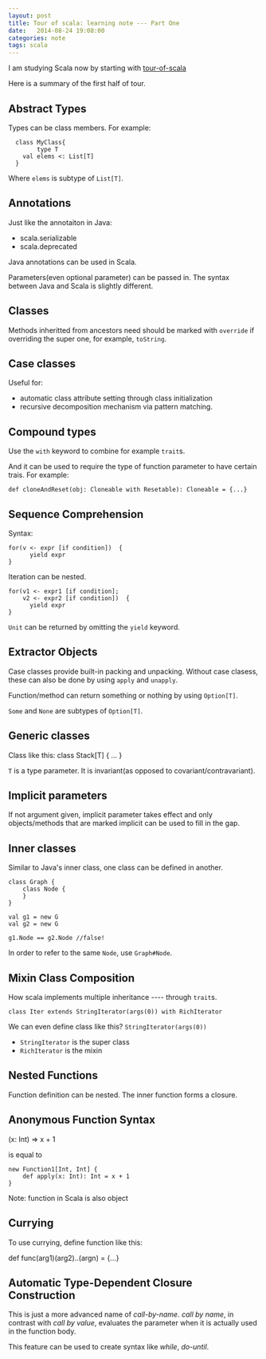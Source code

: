 ```yaml
---
layout: post
title: Tour of scala: learning note --- Part One
date:   2014-08-24 19:08:00
categories: note
tags: scala
---
```


I am studying Scala now by starting with [tour-of-scala](http://docs.scala-lang.org/tutorials/tour/tour-of-scala.html)

Here is a summary of the first half of tour.

## Abstract Types

Types can be class members. For example:

      class MyClass{
      	    type T
	    val elems <: List[T]
      }

Where  `elems` is subtype of `List[T]`.


## Annotations

Just like the annotaiton in Java:

- scala.serializable
- scala.deprecated

Java annotations can be used in Scala.

Parameters(even optional parameter) can be passed in. The syntax between Java and Scala is slightly different.

## Classes

Methods inheritted from ancestors need should be marked with `override` if overriding the super one, for example, `toString`.

## Case classes

Useful for:

- automatic class attribute setting through class initialization
- recursive decomposition mechanism via pattern matching.

## Compound types

Use the `with` keyword to combine for example `trait`s.

And it can be used to require the type of function parameter to have certain trais. For example:

    def cloneAndReset(obj: Cloneable with Resetable): Cloneable = {...}

## Sequence Comprehension

Syntax:

	for(v <- expr [if condition])  {
	      yield expr
	}

Iteration can be nested.

	for(v1 <- expr1 [if condition];
	    v2 <- expr2 [if condition])  {
	      yield expr
	}

`Unit` can be returned by omitting the `yield` keyword.

## Extractor Objects

Case classes provide built-in packing and unpacking. Without case clasess, these can also be done by using `apply` and `unapply`.

Function/method can return something or nothing by using `Option[T]`.

`Some` and `None` are subtypes of `Option[T]`.

## Generic classes

Class like this:
       class Stack[T] {
              ...
       }      

`T` is a type parameter. It is invariant(as opposed to covariant/contravariant).

## Implicit parameters

If not argument given, implicit parameter takes effect and only objects/methods that are marked implicit can be used to fill in the gap.

## Inner classes

Similar to Java's inner class, one class can be defined in another. 

	class Graph {
		class Node {
		}
	}

	val g1 = new G
	val g2 = new G

	g1.Node == g2.Node //false!

In order to refer to the same `Node`, use `Graph#Node`.

## Mixin Class Composition
How scala implements multiple inheritance ---- through `trait`s.

    class Iter extends StringIterator(args(0)) with RichIterator


We can even define class like this? `StringIterator(args(0))`

- `StringIterator` is the super class
- `RichIterator` is the mixin


## Nested Functions

Function definition can be nested. The inner function forms a closure.

## Anonymous Function Syntax

   (x: Int) => x + 1

is equal to 

    new Function1[Int, Int] {
    	def apply(x: Int): Int = x + 1
    }


Note: function in Scala is also object

## Currying

To use currying, define function like this:

   def func(arg1)(arg2)..(argn) = {...}

## Automatic Type-Dependent Closure Construction

This is just a more advanced name of *call-by-name*. *call by name*, in contrast with *call by value*, evaluates the parameter when it is actually used in the function body.

This feature can be used to create syntax like *while*, *do-until*.